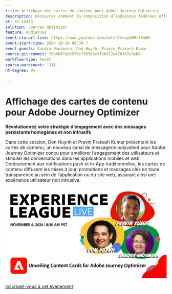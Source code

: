 ```yaml
---
title: Affichage des cartes de contenu pour Adobe Journey Optimizer
description: Découvrez comment la composition d’audiences fédérées offre une approche complète du traitement et de l’activation des audiences avec Real-Time CDP et Journey Optimizer.
kt: KT-15473
solution: Journey Optimizer
feature: Audiences
event-cta-url-live: https://www.youtube.com/watch?v=xp3WRr4XmWM
event-start-time: 2024-10-30 08:30-7
event-guests: Sandra Hausmann, Don Huynh, Pravin Prakash Kumar
source-git-commit: f8b0b67a0c576cf303d6e3f6b912a470f07e3eb0
workflow-type: tm+mt
source-wordcount: '111'
ht-degree: 0%

---
```


# Affichage des cartes de contenu pour Adobe Journey Optimizer

**Révolutionnez votre stratégie d’engagement avec des messages persistants homogènes et non intrusifs**

Dans cette session, Don Huynh et Pravin Prakash Kumar présentent les cartes de contenu, un nouveau canal de messagerie polyvalent pour Adobe Journey Optimizer conçu pour améliorer l’engagement des utilisateurs et stimuler les conversations dans les applications mobiles et web. Contrairement aux notifications push et In-App traditionnelles, les cartes de contenu diffusent les mises à jour, promotions et messages clés en toute transparence au sein de l’application ou du site web, assurant ainsi une expérience utilisateur non intrusive.


![mise en ligne de la ligue d’expérience](/help/experience-league-live/assets/WebBanner-Nov-6-2024.jpg)

[Inscrivez-vous à cet événement](https://engage.adobe.com/ExpLeagueLive-241030.html?s_rtid=7015Y0000048hxzQAA&amp;s_iid=&amp;sfid=&amp;acctid=&amp;ecp=)


